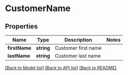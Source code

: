 # CustomerName

## Properties
Name | Type | Description | Notes
------------ | ------------- | ------------- | -------------
**firstName** | **string** | Customer first name | 
**lastName** | **string** | Customer last name | 

[[Back to Model list]](../README.md#documentation-for-models) [[Back to API list]](../README.md#documentation-for-api-endpoints) [[Back to README]](../README.md)


